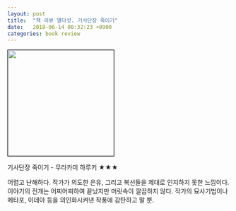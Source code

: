 ```yaml
---
layout: post
title:  "책 리뷰 열다섯. 기사단장 죽이기"
date:   2018-06-14 00:32:23 +0900
categories: book review
---
```

<img width=240px style="border:1px solid black;" src="https://shopping-phinf.pstatic.net/main_3247663/32476637687.20220527025451.jpg?type=w300">

기사단장 죽이기 - 무라카미 하루키 ★★★

어렵고 난해하다. 작가가 의도한 은유, 그리고 복선들을 제대로 인지하지 못한 느낌이다. 이야기의 전개는 어찌어찌하여 끝났지만 머릿속이 깔끔하지 않다. 작가의 묘사기법이나 메타포, 이데아 등을 의인화시켜낸 작풍에 감탄하고 말 뿐.
